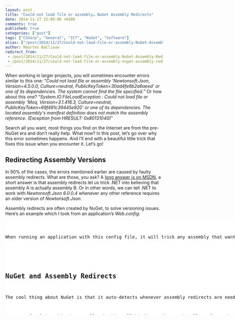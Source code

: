 ```yaml
---
layout: post
title: "Could not load file or assembly… NuGet Assembly Redirects"
date: 2014-11-27 15:09:00 +0100
comments: true
published: true
categories: ["post"]
tags: ["CSharp", "General", "ICT", "NuGet", "Software"]
alias: ["/post/2014/11/27/Could-not-load-file-or-assembly-NuGet-Assembly-Redirects.aspx", "/post/2014/11/27/could-not-load-file-or-assembly-nuget-assembly-redirects.aspx"]
author: Maarten Balliauw
redirect_from:
 - /post/2014/11/27/Could-not-load-file-or-assembly-NuGet-Assembly-Redirects.aspx.html
 - /post/2014/11/27/could-not-load-file-or-assembly-nuget-assembly-redirects.aspx.html
---
```

<p>When working in larger projects, you will sometimes encounter errors similar to this one: “<em>Could not load file or assembly 'Newtonsoft.Json, Version=4.5.0.0, Culture=neutral, PublicKeyToken=30ad4fe6b2a6aeed' or one of its dependencies. The system cannot find the file specified.</em>” Or how about this one? “<em>System.IO.FileLoadException : Could not load file or assembly 'Moq, Version=3.1.416.3, Culture=neutral, PublicKeyToken=69f491c39445e920' or one of its dependencies. The located assembly's manifest definition does not match the assembly reference. (Exception from HRESULT: 0x80131040)</em>”</p> <p>Search all you want, most things you find on the Internet are from the pre-NuGet era and don’t really help. What now? In this post, let’s go over why this error sometimes happens. And I’ll end with a beautiful little trick that fixes this issue when you encounter it. Let’s go!</p> <h2>Redirecting Assembly Versions</h2> <p>In 90% of the cases, the errors mentioned earlier are caused by faulty assembly redirects. What are those, you ask? A <a href="http://msdn.microsoft.com/en-us/library/7wd6ex19(v=vs.110).aspx">long answer is on MSDN</a>, a short answer is that assembly redirects let us trick .NET into believing that assembly A is actually assembly B. Or in other words, we can tell .NET to work with <em>Newtonsoft.Json 6.0.0.4 </em>whenever any other reference requires an older version of <em>Newtonsoft.Json</em>.</p> <p>Assembly redirects are often created by NuGet, to solve versioning issues. Here’s an example which I took from an application’s <em>Web.config</em>:</p> <div class="wlWriterEditableSmartContent" id="scid:9D7513F9-C04C-4721-824A-2B34F0212519:b15f2c33-670d-4e2e-83a6-b54f901e329c" style="margin: 0px; padding: 0px; float: none; display: inline;"><pre style="width: 890px; height: 299px; overflow: auto; background-color: white;"><div><!--

Code highlighting produced by Actipro CodeHighlighter (freeware)
http://www.CodeHighlighter.com/

--><span style="color: rgb(0, 0, 255);">&lt;?</span><span style="color: rgb(255, 0, 255);">xml version="1.0" encoding="utf-8"</span><span style="color: rgb(0, 0, 255);">?&gt;</span><span style="color: rgb(0, 0, 0);">
</span><span style="color: rgb(0, 0, 255);">&lt;</span><span style="color: rgb(128, 0, 0);">configuration</span><span style="color: rgb(0, 0, 255);">&gt;</span><span style="color: rgb(0, 0, 0);">
  </span><span style="color: rgb(0, 128, 0);">&lt;!--</span><span style="color: rgb(0, 128, 0);"> ... </span><span style="color: rgb(0, 128, 0);">--&gt;</span><span style="color: rgb(0, 0, 0);">
  </span><span style="color: rgb(0, 0, 255);">&lt;</span><span style="color: rgb(128, 0, 0);">runtime</span><span style="color: rgb(0, 0, 255);">&gt;</span><span style="color: rgb(0, 0, 0);">
    </span><span style="color: rgb(0, 0, 255);">&lt;</span><span style="color: rgb(128, 0, 0);">legacyHMACWarning </span><span style="color: rgb(255, 0, 0);">enabled</span><span style="color: rgb(0, 0, 255);">="0"</span><span style="color: rgb(255, 0, 0);"> </span><span style="color: rgb(0, 0, 255);">/&gt;</span><span style="color: rgb(0, 0, 0);">
    </span><span style="color: rgb(0, 0, 255);">&lt;</span><span style="color: rgb(128, 0, 0);">assemblyBinding </span><span style="color: rgb(255, 0, 0);">xmlns</span><span style="color: rgb(0, 0, 255);">="urn:schemas-microsoft-com:asm.v1"</span><span style="color: rgb(0, 0, 255);">&gt;</span><span style="color: rgb(0, 0, 0);">
      </span><span style="color: rgb(0, 0, 255);">&lt;</span><span style="color: rgb(128, 0, 0);">dependentAssembly</span><span style="color: rgb(0, 0, 255);">&gt;</span><span style="color: rgb(0, 0, 0);">
        </span><span style="color: rgb(0, 0, 255);">&lt;</span><span style="color: rgb(128, 0, 0);">assemblyIdentity </span><span style="color: rgb(255, 0, 0);">name</span><span style="color: rgb(0, 0, 255);">="Newtonsoft.Json"</span><span style="color: rgb(255, 0, 0);"> publicKeyToken</span><span style="color: rgb(0, 0, 255);">="30ad4fe6b2a6aeed"</span><span style="color: rgb(255, 0, 0);"> culture</span><span style="color: rgb(0, 0, 255);">="neutral"</span><span style="color: rgb(255, 0, 0);"> </span><span style="color: rgb(0, 0, 255);">/&gt;</span><span style="color: rgb(0, 0, 0);">
        </span><span style="color: rgb(0, 0, 255);">&lt;</span><span style="color: rgb(128, 0, 0);">bindingRedirect </span><span style="color: rgb(255, 0, 0);">oldVersion</span><span style="color: rgb(0, 0, 255);">="0.0.0.0-6.0.0.0"</span><span style="color: rgb(255, 0, 0);"> newVersion</span><span style="color: rgb(0, 0, 255);">="6.0.0.0"</span><span style="color: rgb(255, 0, 0);"> </span><span style="color: rgb(0, 0, 255);">/&gt;</span><span style="color: rgb(0, 0, 0);">
      </span><span style="color: rgb(0, 0, 255);">&lt;/</span><span style="color: rgb(128, 0, 0);">dependentAssembly</span><span style="color: rgb(0, 0, 255);">&gt;</span><span style="color: rgb(0, 0, 0);">
    </span><span style="color: rgb(0, 0, 255);">&lt;/</span><span style="color: rgb(128, 0, 0);">assemblyBinding</span><span style="color: rgb(0, 0, 255);">&gt;</span><span style="color: rgb(0, 0, 0);">
  </span><span style="color: rgb(0, 0, 255);">&lt;/</span><span style="color: rgb(128, 0, 0);">runtime</span><span style="color: rgb(0, 0, 255);">&gt;</span><span style="color: rgb(0, 0, 0);">
</span><span style="color: rgb(0, 0, 255);">&lt;/</span><span style="color: rgb(128, 0, 0);">configuration</span><span style="color: rgb(0, 0, 255);">&gt;</span></div></pre><!-- Code inserted with Steve Dunn's Windows Live Writer Code Formatter Plugin.  http://dunnhq.com --></div>
<p>When running an application with this config file, it will trick any assembly that wants to use any version &lt; 6.0.0.0 of Newtonsoft.Json into working with the latest 6.0.0.0 version. Neat, as it solves dependency hell where two assemblies require a different version of a common assembly dependency. But… does it solve that?</p>
<h2></h2>
<h2>NuGet and Assembly Redirects</h2>
<p>The cool thing about NuGet is that it auto-detects whenever assembly redirects are needed, and adds them to the Web.config or App.config file of your project. However, this not always works well. Sometimes, old binding redirects are not removed. Sometimes, none are added at all. Resulting in fine errors like the ones I opened this post with. At compile time. Or worse! When running the application.</p>
<p>One way of solving this is manually checking all binding redirects in all configuration files you have in your project, checking assembly versions and so on. But here comes the trick: we can <a href="http://docs.nuget.org/docs/reference/package-manager-console-powershell-reference#Add-BindingRedirect">let NuGet do this for us</a>!</p>
<p>All we have to do is this:</p>
<ol>
<li>From any <em>.config</em> file, remove the <em>&lt;assemblyBinding&gt;</em> element and its child elements. In other words: strip your app from assembly binding redirects.</li>
<li>Open the Package Manager Console in Visual Studio. This can be done from the <strong><em>View | Other Windows | Package Manager Console</em></strong> menu.</li>
<li>Type this one, magical command that solves it all: <em>Get-Project -All | Add-BindingRedirect</em>. I repeat: <em>Get-Project -All | Add-BindingRedirect</em></li></ol>
<p><a href="/images/image_346.png"><img width="548" height="242" title="NuGet Add Binding Redirect" style="border: 0px currentColor; padding-top: 0px; padding-right: 0px; padding-left: 0px; margin-right: auto; margin-left: auto; float: none; display: block; background-image: none;" alt="NuGet Add Binding Redirect" src="/images/image_thumb_306.png" border="0"></a></p>
<p>NuGet will get all projects and for every project, add the correct assembly binding redirects again. Compile, run, and continue your day without rage. Enjoy!</p>
<p><em>PS: For the other cases where this trick does not help, check Damir Dobric’s post on </em><a href="http://developers.de/blogs/damir_dobric/archive/2014/08/26/troubleshooting-nuget-references.aspx"><em>troubleshooting NuGet references</em></a><em>.</em></p>
{% include imported_disclaimer.html %}

